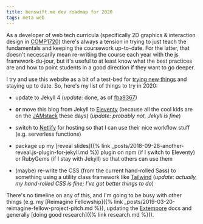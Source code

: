 ```yaml
---
title: benswift.me dev roadmap for 2020
tags: meta web
---
```


As a developer of web tech curricula (specifically 2D graphics & interaction
design in [COMP1720](https://cs.anu.edu.au/courses/comp1720/)) there's always a
tension in trying to just teach the fundamentals and keeping the coursework
up-to-date. For the latter, that doesn't necessarily mean re-writing the course
each year with the js framework-du-jour, but it's useful to at least know what
the best practices are and how to point students in a good direction if they
want to go deeper.

I try and use this website as a bit of a test-bed for
[trying new things](https://benswift.me/blog/tag/meta/) and staying up to date.
So, here's my list of things to try in 2020:

- update to Jekyll 4 (_update_: done, as of
  [fba9367](https://github.com/benswift/benswift.github.io/commit/fba9367965f00592ed98469aef3d8c925bc901cd))

- **or** move this blog from Jekyll to [Eleventy](https://www.11ty.io) (because
  all the cool kids are on the [JAMstack](https://jamstack.org) these days)
  (_update: probably not, Jekyll is fine_)

- switch to [Netlify](https://www.netlify.com) for hosting so that I can use
  their nice workflow stuff (e.g. serverless functions)

- package up my [reveal slides]({% link
  _posts/2018-09-28-another-reveal.js-plugin-for-jekyll.md %}) plugin on npm (if
  I switch to Eleventy) or RubyGems (if I stay with Jekyll) so that others can use
  them

- (maybe) re-write the CSS (from the current hand-rolled Sass) to something
  using a utility class framework like [Tailwind](https://tailwindcss.com)
  (_update: actually, my hand-rolled CSS is fine; I've got better things to do_)

There's no timeline on any of this, and I'm going to be busy with other things
(e.g. my [Reimagine Fellowship]({% link
_posts/2019-03-20-reimagine-fellow-project-pitch.md %}), updating the [Extempore](https://github.com/digego/extempore)
docs and generally [doing good research]({% link research.md %})).
